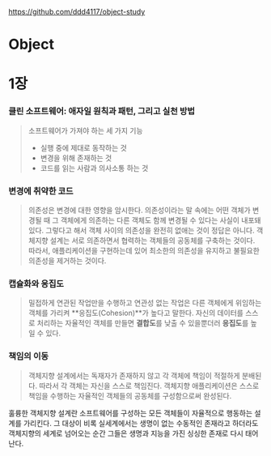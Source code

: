  https://github.com/ddd4117/object-study 

# Object

# 1장



### 클린 소프트웨어: 애자일 원칙과 패턴, 그리고 실천 방법

>소프트웨어가 가져야 하는 세 가지 기능
>
>- 실행 중에 제대로 동작하는 것
>- 변경을 위해 존재하는 것
>- 코드를 읽는 사람과 의사소통 하는 것

### 변경에 취약한 코드

>의존성은 변경에 대한 영향을 암시한다. 의존성이라는 말 속에는 어떤 객체가 변경될 때 그 객체에게 의존하는 다른 객체도 함께 변경될 수 있다는 사실이 내포돼 있다.
>그렇다고 해서 객체 사이의 의존성을 완전히 없애는 것이 정답은 아니다. 객체지향 설계는 서로 의존하면서 협력하는 객체들의 공동체를 구축하는 것이다. 따라서, 애플리케이션을 구현하는데 있어 최소한의 의존성을 유지하고 불필요한 의존성을 제거하는 것이다.

### 캡슐화와 응집도

>밀접하게 연관된 작업만을 수행하고 연관성 없는 작업은 다른 객체에게 위임하는 객체를 가리켜 **응집도(Cohesion)**가 높다고 말한다. 자신의 데이터를 스스로 처리하는 자율적인 객체를 만들면 **결합도**를 낮출 수 있을뿐더러 **응집도**를 높일 수 있다.

### 책임의 이동

>객체지향 설계에서는 독재자가 존재하지 않고 각 객체에 책임이 적절하게 분배된다. 따라서 각 객체는 자신을 스스로 책임진다. 객체지향 애플리케이션은 스스로 책임을 수행하는 자율적인 객체들의 공동체를 구성함으로써 완성된다.

훌륭한 객체지향 설계란 소프트웨어를 구성하는 모든 객체들이 자율적으로 행동하는 설계를 가리킨다. 그 대상이 비록 실세계에서는 생명이 없는 수동적인 존재라고 하더라도 객체지향의 세계로 넘어오는 순간 그들은 생명과 지능을 가진 싱싱한 존재로 다시 태어난다.

